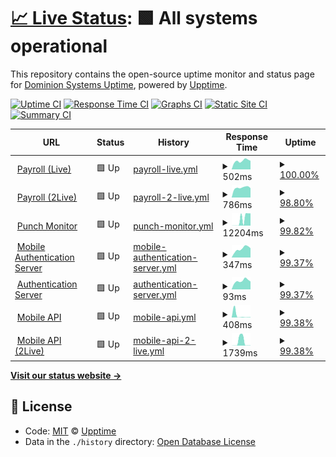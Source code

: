 # [📈 Live Status](https://dominion-it.github.io/upptime): <!--live status--> **🟩 All systems operational**

This repository contains the open-source uptime monitor and status page for [Dominion Systems Uptime](https://dominion-it.github.io/uptime), powered by [Upptime](https://github.com/upptime/upptime).

[![Uptime CI](https://github.com/koj-co/upptime/workflows/Uptime%20CI/badge.svg)](https://github.com/koj-co/upptime/actions?query=workflow%3A%22Uptime+CI%22)
[![Response Time CI](https://github.com/koj-co/upptime/workflows/Response%20Time%20CI/badge.svg)](https://github.com/koj-co/upptime/actions?query=workflow%3A%22Response+Time+CI%22)
[![Graphs CI](https://github.com/koj-co/upptime/workflows/Graphs%20CI/badge.svg)](https://github.com/koj-co/upptime/actions?query=workflow%3A%22Graphs+CI%22)
[![Static Site CI](https://github.com/koj-co/upptime/workflows/Static%20Site%20CI/badge.svg)](https://github.com/koj-co/upptime/actions?query=workflow%3A%22Static+Site+CI%22)
[![Summary CI](https://github.com/koj-co/upptime/workflows/Summary%20CI/badge.svg)](https://github.com/koj-co/upptime/actions?query=workflow%3A%22Summary+CI%22)

<!--start: status pages-->
<!-- This summary is generated by Upptime (https://github.com/upptime/upptime) -->
<!-- Do not edit this manually, your changes will be overwritten -->
<!-- prettier-ignore -->
| URL | Status | History | Response Time | Uptime |
| --- | ------ | ------- | ------------- | ------ |
| <img alt="" src="https://favicons.githubusercontent.com/live.dominionsystems.com" height="13"> [Payroll (Live)](https://live.dominionsystems.com/Payroll/applicantPostingListNL.aspx?code=time) | 🟩 Up | [payroll-live.yml](https://github.com/dominion-it/uptime/commits/master/history/payroll-live.yml) | <details><summary><img alt="Response time graph" src="./graphs/payroll-live/response-time-week.png" height="20"> 502ms</summary><br><a href="https://dominion-it.github.io/uptime/history/payroll-live"><img alt="Response time 1096" src="https://img.shields.io/endpoint?url=https%3A%2F%2Fraw.githubusercontent.com%2Fdominion-it%2Fuptime%2Fmaster%2Fapi%2Fpayroll-live%2Fresponse-time.json"></a><br><a href="https://dominion-it.github.io/uptime/history/payroll-live"><img alt="24-hour response time 580" src="https://img.shields.io/endpoint?url=https%3A%2F%2Fraw.githubusercontent.com%2Fdominion-it%2Fuptime%2Fmaster%2Fapi%2Fpayroll-live%2Fresponse-time-day.json"></a><br><a href="https://dominion-it.github.io/uptime/history/payroll-live"><img alt="7-day response time 502" src="https://img.shields.io/endpoint?url=https%3A%2F%2Fraw.githubusercontent.com%2Fdominion-it%2Fuptime%2Fmaster%2Fapi%2Fpayroll-live%2Fresponse-time-week.json"></a><br><a href="https://dominion-it.github.io/uptime/history/payroll-live"><img alt="30-day response time 527" src="https://img.shields.io/endpoint?url=https%3A%2F%2Fraw.githubusercontent.com%2Fdominion-it%2Fuptime%2Fmaster%2Fapi%2Fpayroll-live%2Fresponse-time-month.json"></a><br><a href="https://dominion-it.github.io/uptime/history/payroll-live"><img alt="1-year response time 1096" src="https://img.shields.io/endpoint?url=https%3A%2F%2Fraw.githubusercontent.com%2Fdominion-it%2Fuptime%2Fmaster%2Fapi%2Fpayroll-live%2Fresponse-time-year.json"></a></details> | <details><summary><a href="https://dominion-it.github.io/uptime/history/payroll-live">100.00%</a></summary><a href="https://dominion-it.github.io/uptime/history/payroll-live"><img alt="All-time uptime 99.44%" src="https://img.shields.io/endpoint?url=https%3A%2F%2Fraw.githubusercontent.com%2Fdominion-it%2Fuptime%2Fmaster%2Fapi%2Fpayroll-live%2Fuptime.json"></a><br><a href="https://dominion-it.github.io/uptime/history/payroll-live"><img alt="24-hour uptime 100.00%" src="https://img.shields.io/endpoint?url=https%3A%2F%2Fraw.githubusercontent.com%2Fdominion-it%2Fuptime%2Fmaster%2Fapi%2Fpayroll-live%2Fuptime-day.json"></a><br><a href="https://dominion-it.github.io/uptime/history/payroll-live"><img alt="7-day uptime 100.00%" src="https://img.shields.io/endpoint?url=https%3A%2F%2Fraw.githubusercontent.com%2Fdominion-it%2Fuptime%2Fmaster%2Fapi%2Fpayroll-live%2Fuptime-week.json"></a><br><a href="https://dominion-it.github.io/uptime/history/payroll-live"><img alt="30-day uptime 100.00%" src="https://img.shields.io/endpoint?url=https%3A%2F%2Fraw.githubusercontent.com%2Fdominion-it%2Fuptime%2Fmaster%2Fapi%2Fpayroll-live%2Fuptime-month.json"></a><br><a href="https://dominion-it.github.io/uptime/history/payroll-live"><img alt="1-year uptime 99.44%" src="https://img.shields.io/endpoint?url=https%3A%2F%2Fraw.githubusercontent.com%2Fdominion-it%2Fuptime%2Fmaster%2Fapi%2Fpayroll-live%2Fuptime-year.json"></a></details>
| <img alt="" src="https://favicons.githubusercontent.com/2live.dominionsystems.com" height="13"> [Payroll (2Live)](https://2live.dominionsystems.com/Payroll/applicantPostingListNL.aspx?code=time) | 🟩 Up | [payroll-2-live.yml](https://github.com/dominion-it/uptime/commits/master/history/payroll-2-live.yml) | <details><summary><img alt="Response time graph" src="./graphs/payroll-2-live/response-time-week.png" height="20"> 786ms</summary><br><a href="https://dominion-it.github.io/uptime/history/payroll-2-live"><img alt="Response time 649" src="https://img.shields.io/endpoint?url=https%3A%2F%2Fraw.githubusercontent.com%2Fdominion-it%2Fuptime%2Fmaster%2Fapi%2Fpayroll-2-live%2Fresponse-time.json"></a><br><a href="https://dominion-it.github.io/uptime/history/payroll-2-live"><img alt="24-hour response time 1081" src="https://img.shields.io/endpoint?url=https%3A%2F%2Fraw.githubusercontent.com%2Fdominion-it%2Fuptime%2Fmaster%2Fapi%2Fpayroll-2-live%2Fresponse-time-day.json"></a><br><a href="https://dominion-it.github.io/uptime/history/payroll-2-live"><img alt="7-day response time 786" src="https://img.shields.io/endpoint?url=https%3A%2F%2Fraw.githubusercontent.com%2Fdominion-it%2Fuptime%2Fmaster%2Fapi%2Fpayroll-2-live%2Fresponse-time-week.json"></a><br><a href="https://dominion-it.github.io/uptime/history/payroll-2-live"><img alt="30-day response time 663" src="https://img.shields.io/endpoint?url=https%3A%2F%2Fraw.githubusercontent.com%2Fdominion-it%2Fuptime%2Fmaster%2Fapi%2Fpayroll-2-live%2Fresponse-time-month.json"></a><br><a href="https://dominion-it.github.io/uptime/history/payroll-2-live"><img alt="1-year response time 649" src="https://img.shields.io/endpoint?url=https%3A%2F%2Fraw.githubusercontent.com%2Fdominion-it%2Fuptime%2Fmaster%2Fapi%2Fpayroll-2-live%2Fresponse-time-year.json"></a></details> | <details><summary><a href="https://dominion-it.github.io/uptime/history/payroll-2-live">98.80%</a></summary><a href="https://dominion-it.github.io/uptime/history/payroll-2-live"><img alt="All-time uptime 99.86%" src="https://img.shields.io/endpoint?url=https%3A%2F%2Fraw.githubusercontent.com%2Fdominion-it%2Fuptime%2Fmaster%2Fapi%2Fpayroll-2-live%2Fuptime.json"></a><br><a href="https://dominion-it.github.io/uptime/history/payroll-2-live"><img alt="24-hour uptime 91.59%" src="https://img.shields.io/endpoint?url=https%3A%2F%2Fraw.githubusercontent.com%2Fdominion-it%2Fuptime%2Fmaster%2Fapi%2Fpayroll-2-live%2Fuptime-day.json"></a><br><a href="https://dominion-it.github.io/uptime/history/payroll-2-live"><img alt="7-day uptime 98.80%" src="https://img.shields.io/endpoint?url=https%3A%2F%2Fraw.githubusercontent.com%2Fdominion-it%2Fuptime%2Fmaster%2Fapi%2Fpayroll-2-live%2Fuptime-week.json"></a><br><a href="https://dominion-it.github.io/uptime/history/payroll-2-live"><img alt="30-day uptime 99.72%" src="https://img.shields.io/endpoint?url=https%3A%2F%2Fraw.githubusercontent.com%2Fdominion-it%2Fuptime%2Fmaster%2Fapi%2Fpayroll-2-live%2Fuptime-month.json"></a><br><a href="https://dominion-it.github.io/uptime/history/payroll-2-live"><img alt="1-year uptime 99.86%" src="https://img.shields.io/endpoint?url=https%3A%2F%2Fraw.githubusercontent.com%2Fdominion-it%2Fuptime%2Fmaster%2Fapi%2Fpayroll-2-live%2Fuptime-year.json"></a></details>
| <img alt="" src="https://favicons.githubusercontent.com/live.dominionsystems.com" height="13"> [Punch Monitor](https://live.dominionsystems.com/punchmonitor/readpunches.aspx) | 🟩 Up | [punch-monitor.yml](https://github.com/dominion-it/uptime/commits/master/history/punch-monitor.yml) | <details><summary><img alt="Response time graph" src="./graphs/punch-monitor/response-time-week.png" height="20"> 12204ms</summary><br><a href="https://dominion-it.github.io/uptime/history/punch-monitor"><img alt="Response time 3903" src="https://img.shields.io/endpoint?url=https%3A%2F%2Fraw.githubusercontent.com%2Fdominion-it%2Fuptime%2Fmaster%2Fapi%2Fpunch-monitor%2Fresponse-time.json"></a><br><a href="https://dominion-it.github.io/uptime/history/punch-monitor"><img alt="24-hour response time 19583" src="https://img.shields.io/endpoint?url=https%3A%2F%2Fraw.githubusercontent.com%2Fdominion-it%2Fuptime%2Fmaster%2Fapi%2Fpunch-monitor%2Fresponse-time-day.json"></a><br><a href="https://dominion-it.github.io/uptime/history/punch-monitor"><img alt="7-day response time 12204" src="https://img.shields.io/endpoint?url=https%3A%2F%2Fraw.githubusercontent.com%2Fdominion-it%2Fuptime%2Fmaster%2Fapi%2Fpunch-monitor%2Fresponse-time-week.json"></a><br><a href="https://dominion-it.github.io/uptime/history/punch-monitor"><img alt="30-day response time 7294" src="https://img.shields.io/endpoint?url=https%3A%2F%2Fraw.githubusercontent.com%2Fdominion-it%2Fuptime%2Fmaster%2Fapi%2Fpunch-monitor%2Fresponse-time-month.json"></a><br><a href="https://dominion-it.github.io/uptime/history/punch-monitor"><img alt="1-year response time 3903" src="https://img.shields.io/endpoint?url=https%3A%2F%2Fraw.githubusercontent.com%2Fdominion-it%2Fuptime%2Fmaster%2Fapi%2Fpunch-monitor%2Fresponse-time-year.json"></a></details> | <details><summary><a href="https://dominion-it.github.io/uptime/history/punch-monitor">99.82%</a></summary><a href="https://dominion-it.github.io/uptime/history/punch-monitor"><img alt="All-time uptime 99.37%" src="https://img.shields.io/endpoint?url=https%3A%2F%2Fraw.githubusercontent.com%2Fdominion-it%2Fuptime%2Fmaster%2Fapi%2Fpunch-monitor%2Fuptime.json"></a><br><a href="https://dominion-it.github.io/uptime/history/punch-monitor"><img alt="24-hour uptime 100.00%" src="https://img.shields.io/endpoint?url=https%3A%2F%2Fraw.githubusercontent.com%2Fdominion-it%2Fuptime%2Fmaster%2Fapi%2Fpunch-monitor%2Fuptime-day.json"></a><br><a href="https://dominion-it.github.io/uptime/history/punch-monitor"><img alt="7-day uptime 99.82%" src="https://img.shields.io/endpoint?url=https%3A%2F%2Fraw.githubusercontent.com%2Fdominion-it%2Fuptime%2Fmaster%2Fapi%2Fpunch-monitor%2Fuptime-week.json"></a><br><a href="https://dominion-it.github.io/uptime/history/punch-monitor"><img alt="30-day uptime 99.86%" src="https://img.shields.io/endpoint?url=https%3A%2F%2Fraw.githubusercontent.com%2Fdominion-it%2Fuptime%2Fmaster%2Fapi%2Fpunch-monitor%2Fuptime-month.json"></a><br><a href="https://dominion-it.github.io/uptime/history/punch-monitor"><img alt="1-year uptime 99.37%" src="https://img.shields.io/endpoint?url=https%3A%2F%2Fraw.githubusercontent.com%2Fdominion-it%2Fuptime%2Fmaster%2Fapi%2Fpunch-monitor%2Fuptime-year.json"></a></details>
| <img alt="" src="https://favicons.githubusercontent.com/auth2.dominionsystems.com" height="13"> [Mobile Authentication Server](https://auth2.dominionsystems.com/v4/.well-known/openid-configuration) | 🟩 Up | [mobile-authentication-server.yml](https://github.com/dominion-it/uptime/commits/master/history/mobile-authentication-server.yml) | <details><summary><img alt="Response time graph" src="./graphs/mobile-authentication-server/response-time-week.png" height="20"> 347ms</summary><br><a href="https://dominion-it.github.io/uptime/history/mobile-authentication-server"><img alt="Response time 342" src="https://img.shields.io/endpoint?url=https%3A%2F%2Fraw.githubusercontent.com%2Fdominion-it%2Fuptime%2Fmaster%2Fapi%2Fmobile-authentication-server%2Fresponse-time.json"></a><br><a href="https://dominion-it.github.io/uptime/history/mobile-authentication-server"><img alt="24-hour response time 382" src="https://img.shields.io/endpoint?url=https%3A%2F%2Fraw.githubusercontent.com%2Fdominion-it%2Fuptime%2Fmaster%2Fapi%2Fmobile-authentication-server%2Fresponse-time-day.json"></a><br><a href="https://dominion-it.github.io/uptime/history/mobile-authentication-server"><img alt="7-day response time 347" src="https://img.shields.io/endpoint?url=https%3A%2F%2Fraw.githubusercontent.com%2Fdominion-it%2Fuptime%2Fmaster%2Fapi%2Fmobile-authentication-server%2Fresponse-time-week.json"></a><br><a href="https://dominion-it.github.io/uptime/history/mobile-authentication-server"><img alt="30-day response time 330" src="https://img.shields.io/endpoint?url=https%3A%2F%2Fraw.githubusercontent.com%2Fdominion-it%2Fuptime%2Fmaster%2Fapi%2Fmobile-authentication-server%2Fresponse-time-month.json"></a><br><a href="https://dominion-it.github.io/uptime/history/mobile-authentication-server"><img alt="1-year response time 342" src="https://img.shields.io/endpoint?url=https%3A%2F%2Fraw.githubusercontent.com%2Fdominion-it%2Fuptime%2Fmaster%2Fapi%2Fmobile-authentication-server%2Fresponse-time-year.json"></a></details> | <details><summary><a href="https://dominion-it.github.io/uptime/history/mobile-authentication-server">99.37%</a></summary><a href="https://dominion-it.github.io/uptime/history/mobile-authentication-server"><img alt="All-time uptime 99.93%" src="https://img.shields.io/endpoint?url=https%3A%2F%2Fraw.githubusercontent.com%2Fdominion-it%2Fuptime%2Fmaster%2Fapi%2Fmobile-authentication-server%2Fuptime.json"></a><br><a href="https://dominion-it.github.io/uptime/history/mobile-authentication-server"><img alt="24-hour uptime 95.58%" src="https://img.shields.io/endpoint?url=https%3A%2F%2Fraw.githubusercontent.com%2Fdominion-it%2Fuptime%2Fmaster%2Fapi%2Fmobile-authentication-server%2Fuptime-day.json"></a><br><a href="https://dominion-it.github.io/uptime/history/mobile-authentication-server"><img alt="7-day uptime 99.37%" src="https://img.shields.io/endpoint?url=https%3A%2F%2Fraw.githubusercontent.com%2Fdominion-it%2Fuptime%2Fmaster%2Fapi%2Fmobile-authentication-server%2Fuptime-week.json"></a><br><a href="https://dominion-it.github.io/uptime/history/mobile-authentication-server"><img alt="30-day uptime 99.85%" src="https://img.shields.io/endpoint?url=https%3A%2F%2Fraw.githubusercontent.com%2Fdominion-it%2Fuptime%2Fmaster%2Fapi%2Fmobile-authentication-server%2Fuptime-month.json"></a><br><a href="https://dominion-it.github.io/uptime/history/mobile-authentication-server"><img alt="1-year uptime 99.93%" src="https://img.shields.io/endpoint?url=https%3A%2F%2Fraw.githubusercontent.com%2Fdominion-it%2Fuptime%2Fmaster%2Fapi%2Fmobile-authentication-server%2Fuptime-year.json"></a></details>
| <img alt="" src="https://favicons.githubusercontent.com/auth2.dominionsystems.com" height="13"> [Authentication Server](https://auth2.dominionsystems.com/issue/wsfed) | 🟩 Up | [authentication-server.yml](https://github.com/dominion-it/uptime/commits/master/history/authentication-server.yml) | <details><summary><img alt="Response time graph" src="./graphs/authentication-server/response-time-week.png" height="20"> 93ms</summary><br><a href="https://dominion-it.github.io/uptime/history/authentication-server"><img alt="Response time 103" src="https://img.shields.io/endpoint?url=https%3A%2F%2Fraw.githubusercontent.com%2Fdominion-it%2Fuptime%2Fmaster%2Fapi%2Fauthentication-server%2Fresponse-time.json"></a><br><a href="https://dominion-it.github.io/uptime/history/authentication-server"><img alt="24-hour response time 77" src="https://img.shields.io/endpoint?url=https%3A%2F%2Fraw.githubusercontent.com%2Fdominion-it%2Fuptime%2Fmaster%2Fapi%2Fauthentication-server%2Fresponse-time-day.json"></a><br><a href="https://dominion-it.github.io/uptime/history/authentication-server"><img alt="7-day response time 93" src="https://img.shields.io/endpoint?url=https%3A%2F%2Fraw.githubusercontent.com%2Fdominion-it%2Fuptime%2Fmaster%2Fapi%2Fauthentication-server%2Fresponse-time-week.json"></a><br><a href="https://dominion-it.github.io/uptime/history/authentication-server"><img alt="30-day response time 95" src="https://img.shields.io/endpoint?url=https%3A%2F%2Fraw.githubusercontent.com%2Fdominion-it%2Fuptime%2Fmaster%2Fapi%2Fauthentication-server%2Fresponse-time-month.json"></a><br><a href="https://dominion-it.github.io/uptime/history/authentication-server"><img alt="1-year response time 103" src="https://img.shields.io/endpoint?url=https%3A%2F%2Fraw.githubusercontent.com%2Fdominion-it%2Fuptime%2Fmaster%2Fapi%2Fauthentication-server%2Fresponse-time-year.json"></a></details> | <details><summary><a href="https://dominion-it.github.io/uptime/history/authentication-server">99.37%</a></summary><a href="https://dominion-it.github.io/uptime/history/authentication-server"><img alt="All-time uptime 99.93%" src="https://img.shields.io/endpoint?url=https%3A%2F%2Fraw.githubusercontent.com%2Fdominion-it%2Fuptime%2Fmaster%2Fapi%2Fauthentication-server%2Fuptime.json"></a><br><a href="https://dominion-it.github.io/uptime/history/authentication-server"><img alt="24-hour uptime 95.61%" src="https://img.shields.io/endpoint?url=https%3A%2F%2Fraw.githubusercontent.com%2Fdominion-it%2Fuptime%2Fmaster%2Fapi%2Fauthentication-server%2Fuptime-day.json"></a><br><a href="https://dominion-it.github.io/uptime/history/authentication-server"><img alt="7-day uptime 99.37%" src="https://img.shields.io/endpoint?url=https%3A%2F%2Fraw.githubusercontent.com%2Fdominion-it%2Fuptime%2Fmaster%2Fapi%2Fauthentication-server%2Fuptime-week.json"></a><br><a href="https://dominion-it.github.io/uptime/history/authentication-server"><img alt="30-day uptime 99.86%" src="https://img.shields.io/endpoint?url=https%3A%2F%2Fraw.githubusercontent.com%2Fdominion-it%2Fuptime%2Fmaster%2Fapi%2Fauthentication-server%2Fuptime-month.json"></a><br><a href="https://dominion-it.github.io/uptime/history/authentication-server"><img alt="1-year uptime 99.93%" src="https://img.shields.io/endpoint?url=https%3A%2F%2Fraw.githubusercontent.com%2Fdominion-it%2Fuptime%2Fmaster%2Fapi%2Fauthentication-server%2Fuptime-year.json"></a></details>
| <img alt="" src="https://favicons.githubusercontent.com/services.dominionsystems.com" height="13"> [Mobile API](https://services.dominionsystems.com/mobile/api/clock) | 🟩 Up | [mobile-api.yml](https://github.com/dominion-it/uptime/commits/master/history/mobile-api.yml) | <details><summary><img alt="Response time graph" src="./graphs/mobile-api/response-time-week.png" height="20"> 408ms</summary><br><a href="https://dominion-it.github.io/uptime/history/mobile-api"><img alt="Response time 3277" src="https://img.shields.io/endpoint?url=https%3A%2F%2Fraw.githubusercontent.com%2Fdominion-it%2Fuptime%2Fmaster%2Fapi%2Fmobile-api%2Fresponse-time.json"></a><br><a href="https://dominion-it.github.io/uptime/history/mobile-api"><img alt="24-hour response time 367" src="https://img.shields.io/endpoint?url=https%3A%2F%2Fraw.githubusercontent.com%2Fdominion-it%2Fuptime%2Fmaster%2Fapi%2Fmobile-api%2Fresponse-time-day.json"></a><br><a href="https://dominion-it.github.io/uptime/history/mobile-api"><img alt="7-day response time 408" src="https://img.shields.io/endpoint?url=https%3A%2F%2Fraw.githubusercontent.com%2Fdominion-it%2Fuptime%2Fmaster%2Fapi%2Fmobile-api%2Fresponse-time-week.json"></a><br><a href="https://dominion-it.github.io/uptime/history/mobile-api"><img alt="30-day response time 2171" src="https://img.shields.io/endpoint?url=https%3A%2F%2Fraw.githubusercontent.com%2Fdominion-it%2Fuptime%2Fmaster%2Fapi%2Fmobile-api%2Fresponse-time-month.json"></a><br><a href="https://dominion-it.github.io/uptime/history/mobile-api"><img alt="1-year response time 3277" src="https://img.shields.io/endpoint?url=https%3A%2F%2Fraw.githubusercontent.com%2Fdominion-it%2Fuptime%2Fmaster%2Fapi%2Fmobile-api%2Fresponse-time-year.json"></a></details> | <details><summary><a href="https://dominion-it.github.io/uptime/history/mobile-api">99.38%</a></summary><a href="https://dominion-it.github.io/uptime/history/mobile-api"><img alt="All-time uptime 99.51%" src="https://img.shields.io/endpoint?url=https%3A%2F%2Fraw.githubusercontent.com%2Fdominion-it%2Fuptime%2Fmaster%2Fapi%2Fmobile-api%2Fuptime.json"></a><br><a href="https://dominion-it.github.io/uptime/history/mobile-api"><img alt="24-hour uptime 95.65%" src="https://img.shields.io/endpoint?url=https%3A%2F%2Fraw.githubusercontent.com%2Fdominion-it%2Fuptime%2Fmaster%2Fapi%2Fmobile-api%2Fuptime-day.json"></a><br><a href="https://dominion-it.github.io/uptime/history/mobile-api"><img alt="7-day uptime 99.38%" src="https://img.shields.io/endpoint?url=https%3A%2F%2Fraw.githubusercontent.com%2Fdominion-it%2Fuptime%2Fmaster%2Fapi%2Fmobile-api%2Fuptime-week.json"></a><br><a href="https://dominion-it.github.io/uptime/history/mobile-api"><img alt="30-day uptime 99.86%" src="https://img.shields.io/endpoint?url=https%3A%2F%2Fraw.githubusercontent.com%2Fdominion-it%2Fuptime%2Fmaster%2Fapi%2Fmobile-api%2Fuptime-month.json"></a><br><a href="https://dominion-it.github.io/uptime/history/mobile-api"><img alt="1-year uptime 99.51%" src="https://img.shields.io/endpoint?url=https%3A%2F%2Fraw.githubusercontent.com%2Fdominion-it%2Fuptime%2Fmaster%2Fapi%2Fmobile-api%2Fuptime-year.json"></a></details>
| <img alt="" src="https://favicons.githubusercontent.com/services.dominionsystems.com" height="13"> [Mobile API (2Live)](https://services.dominionsystems.com/2mobile/api/clock) | 🟩 Up | [mobile-api-2-live.yml](https://github.com/dominion-it/uptime/commits/master/history/mobile-api-2-live.yml) | <details><summary><img alt="Response time graph" src="./graphs/mobile-api-2-live/response-time-week.png" height="20"> 1739ms</summary><br><a href="https://dominion-it.github.io/uptime/history/mobile-api-2-live"><img alt="Response time 1210" src="https://img.shields.io/endpoint?url=https%3A%2F%2Fraw.githubusercontent.com%2Fdominion-it%2Fuptime%2Fmaster%2Fapi%2Fmobile-api-2-live%2Fresponse-time.json"></a><br><a href="https://dominion-it.github.io/uptime/history/mobile-api-2-live"><img alt="24-hour response time 2373" src="https://img.shields.io/endpoint?url=https%3A%2F%2Fraw.githubusercontent.com%2Fdominion-it%2Fuptime%2Fmaster%2Fapi%2Fmobile-api-2-live%2Fresponse-time-day.json"></a><br><a href="https://dominion-it.github.io/uptime/history/mobile-api-2-live"><img alt="7-day response time 1739" src="https://img.shields.io/endpoint?url=https%3A%2F%2Fraw.githubusercontent.com%2Fdominion-it%2Fuptime%2Fmaster%2Fapi%2Fmobile-api-2-live%2Fresponse-time-week.json"></a><br><a href="https://dominion-it.github.io/uptime/history/mobile-api-2-live"><img alt="30-day response time 1153" src="https://img.shields.io/endpoint?url=https%3A%2F%2Fraw.githubusercontent.com%2Fdominion-it%2Fuptime%2Fmaster%2Fapi%2Fmobile-api-2-live%2Fresponse-time-month.json"></a><br><a href="https://dominion-it.github.io/uptime/history/mobile-api-2-live"><img alt="1-year response time 1210" src="https://img.shields.io/endpoint?url=https%3A%2F%2Fraw.githubusercontent.com%2Fdominion-it%2Fuptime%2Fmaster%2Fapi%2Fmobile-api-2-live%2Fresponse-time-year.json"></a></details> | <details><summary><a href="https://dominion-it.github.io/uptime/history/mobile-api-2-live">99.38%</a></summary><a href="https://dominion-it.github.io/uptime/history/mobile-api-2-live"><img alt="All-time uptime 99.61%" src="https://img.shields.io/endpoint?url=https%3A%2F%2Fraw.githubusercontent.com%2Fdominion-it%2Fuptime%2Fmaster%2Fapi%2Fmobile-api-2-live%2Fuptime.json"></a><br><a href="https://dominion-it.github.io/uptime/history/mobile-api-2-live"><img alt="24-hour uptime 95.68%" src="https://img.shields.io/endpoint?url=https%3A%2F%2Fraw.githubusercontent.com%2Fdominion-it%2Fuptime%2Fmaster%2Fapi%2Fmobile-api-2-live%2Fuptime-day.json"></a><br><a href="https://dominion-it.github.io/uptime/history/mobile-api-2-live"><img alt="7-day uptime 99.38%" src="https://img.shields.io/endpoint?url=https%3A%2F%2Fraw.githubusercontent.com%2Fdominion-it%2Fuptime%2Fmaster%2Fapi%2Fmobile-api-2-live%2Fuptime-week.json"></a><br><a href="https://dominion-it.github.io/uptime/history/mobile-api-2-live"><img alt="30-day uptime 99.86%" src="https://img.shields.io/endpoint?url=https%3A%2F%2Fraw.githubusercontent.com%2Fdominion-it%2Fuptime%2Fmaster%2Fapi%2Fmobile-api-2-live%2Fuptime-month.json"></a><br><a href="https://dominion-it.github.io/uptime/history/mobile-api-2-live"><img alt="1-year uptime 99.61%" src="https://img.shields.io/endpoint?url=https%3A%2F%2Fraw.githubusercontent.com%2Fdominion-it%2Fuptime%2Fmaster%2Fapi%2Fmobile-api-2-live%2Fuptime-year.json"></a></details>

<!--end: status pages-->

[**Visit our status website →**](https://dominion-it.github.io/uptime/)

## 📄 License

- Code: [MIT](./LICENSE) © [Upptime](https://upptime.js.org)
- Data in the `./history` directory: [Open Database License](https://opendatacommons.org/licenses/odbl/1-0/)
